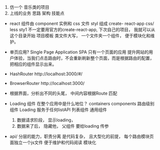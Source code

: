 1. 仿一个 音乐类的项目
2. 上线的业务 思路 架构 技能点

- react 组件由 component 实例和 css 文件 styl 组成
    create- react-app css/ less sty1
    不一定要用官方的create-react-app, 下次自己的项目， 我就可以从这个目录开始 项目模板
    类文件大写， 一个文件夹一个组件， 便于模块化和维护。
- 单页应用? Single Page Application SPA
    只有一个页面的应用
    提升网站的用户体验，当我们点击路由时，不会重新刷新整个页面，而是根据路由的配置，把相应的组件显示出来。
- HashRouter http://localhost:3000/#/
- BrowserRouter http://localhost:3000/
- 根据界面，分析出不同的头尾， 中间内容根据Route 匹配
- Loading 组件 在整个应用中是什么地位？
    containers 
    components 路由级别组件
    Loading 服务于任何listAPI 列表组件 通用组件

    1. 数据请求阶段， 显示loading，
    2. 数据来了后， 隐藏他，
    父组件 要给loading 传参
- api/ 分层的能力，职责分离 是代码复杂， 且大型化的前提，
    每个路由模块页面独立一个js文件 便于维护和代码阅读
    模块化
